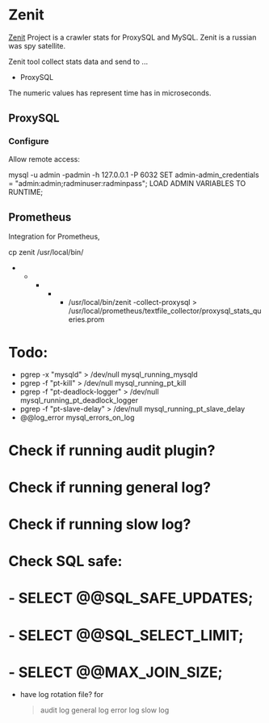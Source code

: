 # Zenit

[Zenit](https://en.wikipedia.org/wiki/Zenit_(satellite)) Project is a crawler stats for ProxySQL and MySQL. Zenit is a
russian was spy satellite.

Zenit tool collect stats data and send to ...
- ProxySQL

The numeric values has represent time has in microseconds.

## ProxySQL

### Configure

Allow remote access:

  mysql -u admin -padmin -h 127.0.0.1 -P 6032
  SET admin-admin_credentials = "admin:admin;radminuser:radminpass";
  LOAD ADMIN VARIABLES TO RUNTIME;

## Prometheus

Integration for Prometheus,


  cp zenit /usr/local/bin/
  * * * * * /usr/local/bin/zenit -collect-proxysql > /usr/local/prometheus/textfile_collector/proxysql_stats_queries.prom

# Todo:
- pgrep -x "mysqld" > /dev/null
  mysql_running_mysqld
- pgrep -f "pt-kill" > /dev/null
  mysql_running_pt_kill
- pgrep -f "pt-deadlock-logger" > /dev/null
  mysql_running_pt_deadlock_logger
- pgrep -f "pt-slave-delay" > /dev/null
  mysql_running_pt_slave_delay
- @@log_error
  mysql_errors_on_log
# Check if running audit plugin?
# Check if running general log?
# Check if running slow log?
# Check SQL safe:
# - SELECT @@SQL_SAFE_UPDATES;
# - SELECT @@SQL_SELECT_LIMIT;
# - SELECT @@MAX_JOIN_SIZE;
- have log rotation file? for
  > audit log
  > general log
  > error log
  > slow log
